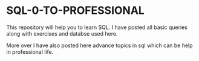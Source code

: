 # SQL-0-TO-PROFESSIONAL
This repository will help you to learn SQL.
I have posted all basic queries along with exercises and databse used here.

More over 
I have also posted here advance topics in sql which can be help in professional life.
